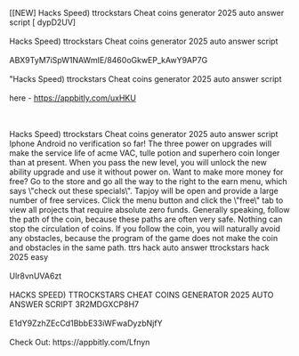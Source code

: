 [[NEW] Hacks Speed) ttrockstars Cheat coins generator 2025 auto answer script [ dypD2UV]
<br>
<br>Hacks Speed) ttrockstars Cheat coins generator 2025 auto answer script
<br>
<br>ABX9TyM7iSpW1NAWmIE/8460oGkwEP_kAwY9AP7G
<br>
<br>"Hacks Speed) ttrockstars Cheat coins generator 2025 auto answer script
<br>
<br>here - https://appbitly.com/uxHKU

<br>
<br>Hacks Speed) ttrockstars Cheat coins generator 2025 auto answer script Iphone Android no verification so far! The three power on upgrades will make the service life of acme VAC, tulle potion and superhero coin longer than at present. When you pass the new level, you will unlock the new ability upgrade and use it without power on. Want to make more money for free? Go to the store and go all the way to the right to the earn menu, which says \"check out these specials\". Tapjoy will be open and provide a large number of free services. Click the menu button and click the \"free\" tab to view all projects that require absolute zero funds. Generally speaking, follow the path of the coin, because these paths are often very safe. Nothing can stop the circulation of coins. If you follow the coin, you will naturally avoid any obstacles, because the program of the game does not make the coin and obstacles in the same path. ttrs hack auto answer ttrockstars hack 2025 easy
<br>
<br>Ulr8vnUVA6zt
<br>
<br>HACKS SPEED) TTROCKSTARS CHEAT COINS GENERATOR 2025 AUTO ANSWER SCRIPT 3R2MDGXCP8H7
<br>
<br>E1dY9ZzhZEcCd1BbbE33iWFwaDyzbNjfY
<br>
<br>Check Out: https://appbitly.com/Lfnyn
<br>
